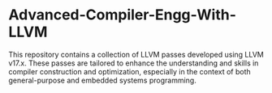 # Advanced-Compiler-Engg-With-LLVM
This repository contains a collection of LLVM passes developed using LLVM v17.x. These passes are tailored to enhance the understanding and skills in compiler construction and optimization, especially in the context of both general-purpose and embedded systems programming.
